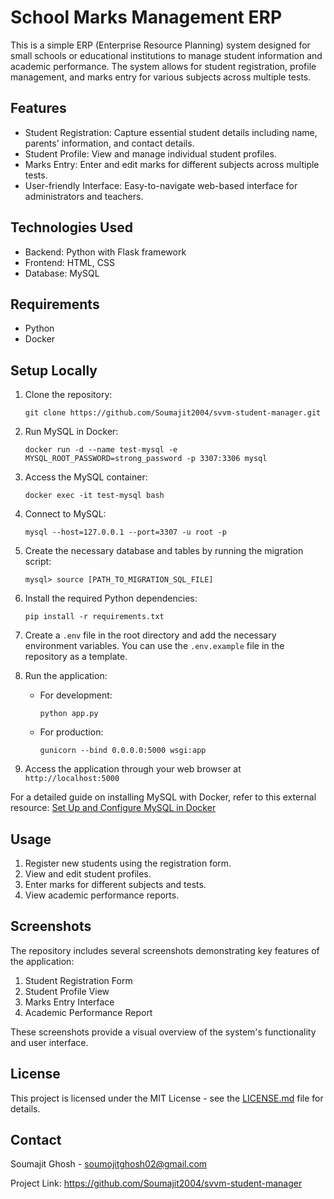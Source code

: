 # School Marks Management ERP

This is a simple ERP (Enterprise Resource Planning) system designed for small schools or educational institutions to manage student information and academic performance. The system allows for student registration, profile management, and marks entry for various subjects across multiple tests.

## Features

- Student Registration: Capture essential student details including name, parents' information, and contact details.
- Student Profile: View and manage individual student profiles.
- Marks Entry: Enter and edit marks for different subjects across multiple tests.
- User-friendly Interface: Easy-to-navigate web-based interface for administrators and teachers.

## Technologies Used

- Backend: Python with Flask framework
- Frontend: HTML, CSS
- Database: MySQL

## Requirements

- Python
- Docker

## Setup Locally

1. Clone the repository:
   ```
   git clone https://github.com/Soumajit2004/svvm-student-manager.git
   ```

2. Run MySQL in Docker:
   ```
   docker run -d --name test-mysql -e MYSQL_ROOT_PASSWORD=strong_password -p 3307:3306 mysql
   ```

3. Access the MySQL container:
   ```
   docker exec -it test-mysql bash
   ```

4. Connect to MySQL:
   ```
   mysql --host=127.0.0.1 --port=3307 -u root -p
   ```

5. Create the necessary database and tables by running the migration script:
   ```
   mysql> source [PATH_TO_MIGRATION_SQL_FILE]
   ```

6. Install the required Python dependencies:
   ```
   pip install -r requirements.txt
   ```

7. Create a `.env` file in the root directory and add the necessary environment variables. You can use the `.env.example` file in the repository as a template.

8. Run the application:
   - For development:
     ```
     python app.py
     ```
   - For production:
     ```
     gunicorn --bind 0.0.0.0:5000 wsgi:app
     ```

9. Access the application through your web browser at `http://localhost:5000`

For a detailed guide on installing MySQL with Docker, refer to this external resource: [Set Up and Configure MySQL in Docker](https://www.datacamp.com/tutorial/set-up-and-configure-mysql-in-docker)

## Usage

1. Register new students using the registration form.
2. View and edit student profiles.
3. Enter marks for different subjects and tests.
4. View academic performance reports.

## Screenshots

The repository includes several screenshots demonstrating key features of the application:

1. Student Registration Form
2. Student Profile View
3. Marks Entry Interface
4. Academic Performance Report



These screenshots provide a visual overview of the system's functionality and user interface.

## License

This project is licensed under the MIT License - see the [LICENSE.md](LICENSE.md) file for details.

## Contact

Soumajit Ghosh - soumojitghosh02@gmail.com

Project Link: https://github.com/Soumajit2004/svvm-student-manager